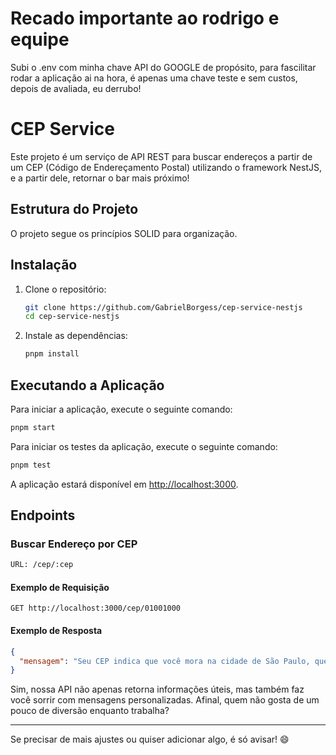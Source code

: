 # Recado importante ao rodrigo e equipe
Subi o .env com minha chave API do GOOGLE de propósito, para fascilitar rodar a aplicação ai na hora, é apenas uma chave teste e sem custos, depois de avaliada, eu derrubo! 

# CEP Service

Este projeto é um serviço de API REST para buscar endereços a partir de um CEP (Código de Endereçamento Postal) utilizando o framework NestJS, e a partir dele, retornar o bar mais próximo!

## Estrutura do Projeto

O projeto segue os princípios SOLID para organização.

## Instalação

1. Clone o repositório:
    ```sh
    git clone https://github.com/GabrielBorgess/cep-service-nestjs
    cd cep-service-nestjs
    ```

2. Instale as dependências:
    ```sh
    pnpm install
    ```

## Executando a Aplicação

Para iniciar a aplicação, execute o seguinte comando:
```sh
pnpm start
```

Para iniciar os testes da aplicação, execute o seguinte comando:
```sh
pnpm test
```

A aplicação estará disponível em [http://localhost:3000](http://localhost:3000).

## Endpoints

### Buscar Endereço por CEP

```sh
URL: /cep/:cep
```

#### Exemplo de Requisição

```http
GET http://localhost:3000/cep/01001000
```

#### Exemplo de Resposta

```json
{
  "mensagem": "Seu CEP indica que você mora na cidade de São Paulo, que fica no estado de SP. Esta mensagem foi personalizada pela API."
}
```

Sim, nossa API não apenas retorna informações úteis, mas também faz você sorrir com mensagens personalizadas. Afinal, quem não gosta de um pouco de diversão enquanto trabalha?

---

Se precisar de mais ajustes ou quiser adicionar algo, é só avisar! 😄
